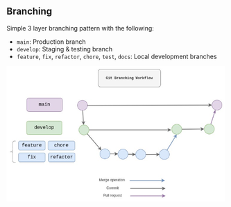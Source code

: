 ## Branching

Simple 3 layer branching pattern with the following:
- `main`: Production branch
- `develop`: Staging & testing branch
- `feature`, `fix`, `refactor`, `chore`, `test`, `docs`: Local development branches

![git branching workflow](./branching.jpg)
